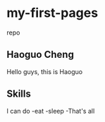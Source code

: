 # my-first-pages
 repo

## Haoguo Cheng
Hello guys, this is Haoguo

## Skills
I can do 
-eat
-sleep
-That's all
